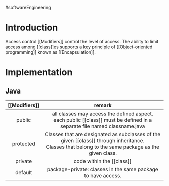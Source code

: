 #softwareEngineering 
# Introduction 
Access control [[Modifiers]] control the level of access. The ability to limit access among [[class]]es supports a key principle of [[Object-oriented programming]] known as [[Encapsulation]].
# Implementation 
## Java
| [[Modifiers]] |                                                                        remark                                                                         |
|:-------------:|:-----------------------------------------------------------------------------------------------------------------------------------------------------:|
|    public     |            all classes may access the defined aspect.  <br> each public [[class]] must be defined in a separate file named classname.java             |
|   protected   | Classes that are designated as subclasses of the given [[class]] through inheritance.<br> Classes that belong to the same package as the given class. |
|    private    |                                                               code within the [[class]]                                                               |
|    default    |                                             package-private: classes in the same package to have access.                                              |

